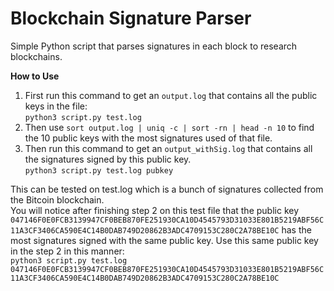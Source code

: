 # Blockchain Signature Parser
Simple Python script that parses signatures in each block to research blockchains. 

**How to Use**  
1. First run this command to get an ```output.log``` that contains all the public keys in the file:  
```python3 script.py test.log```  
2. Then use ```sort output.log | uniq -c | sort -rn | head -n 10``` to find the 10 public keys with the most signatures used of that file.  
3. Then run this command to get an ```output_withSig.log``` that contains all the signatures signed by this public key.  
```python3 script.py test.log pubkey```

This can be tested on test.log which is a bunch of signatures collected from the Bitcoin blockchain.  
You will notice after finishing step 2 on this test file that the public key ```047146F0E0FCB3139947CF0BEB870FE251930CA10D4545793D31033E801B5219ABF56C11A3CF3406CA590E4C14B0DAB749D20862B3ADC4709153C280C2A78BE10C``` has the most signatures signed with the same public key. Use this same public key in the step 2 in this manner:  
```python3 script.py test.log 047146F0E0FCB3139947CF0BEB870FE251930CA10D4545793D31033E801B5219ABF56C11A3CF3406CA590E4C14B0DAB749D20862B3ADC4709153C280C2A78BE10C```
